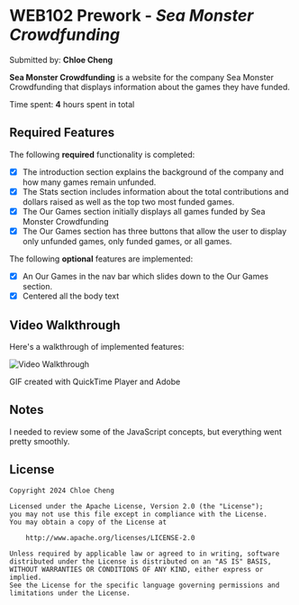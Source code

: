 # WEB102 Prework - *Sea Monster Crowdfunding*

Submitted by: **Chloe Cheng**

**Sea Monster Crowdfunding** is a website for the company Sea Monster Crowdfunding that displays information about the games they have funded.

Time spent: **4** hours spent in total

## Required Features

The following **required** functionality is completed:

* [x] The introduction section explains the background of the company and how many games remain unfunded.
* [x] The Stats section includes information about the total contributions and dollars raised as well as the top two most funded games.
* [x] The Our Games section initially displays all games funded by Sea Monster Crowdfunding
* [x] The Our Games section has three buttons that allow the user to display only unfunded games, only funded games, or all games.

The following **optional** features are implemented:

* [x] An Our Games in the nav bar which slides down to the Our Games section.
* [x] Centered all the body text

## Video Walkthrough

Here's a walkthrough of implemented features:

<img src='https://i.imgur.com/bX71gkN.gif' title='Video Walkthrough' width='' alt='Video Walkthrough' />

GIF created with QuickTime Player and Adobe

## Notes

I needed to review some of the JavaScript concepts, but everything went pretty smoothly.

## License

    Copyright 2024 Chloe Cheng

    Licensed under the Apache License, Version 2.0 (the "License");
    you may not use this file except in compliance with the License.
    You may obtain a copy of the License at

        http://www.apache.org/licenses/LICENSE-2.0

    Unless required by applicable law or agreed to in writing, software
    distributed under the License is distributed on an "AS IS" BASIS,
    WITHOUT WARRANTIES OR CONDITIONS OF ANY KIND, either express or implied.
    See the License for the specific language governing permissions and
    limitations under the License.
